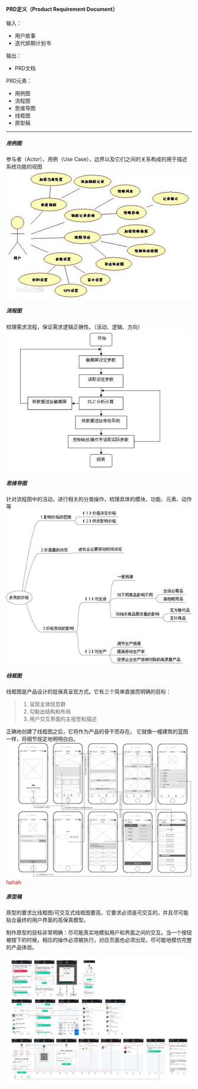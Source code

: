 #### PRD定义（Product Requirement Document）

输入：
* 用户故事
* 迭代排期计划书

输出：
* PRD文档

PRD元素：
* 用例图
* 流程图
* 思维导图
* 线框图
* 原型稿

---

##### 用例图
参与者（Actor）、用例（Use Case），边界以及它们之间的关系构成的用于描述系统功能的视图
![](/assets/user_case.jpg)

##### 流程图
梳理需求流程，保证需求逻辑正确性。（活动、逻辑、方向）
![](/assets/flow_chart.jpeg)

##### 思维导图
针对流程图中的活动，进行相关的分类操作，梳理具体的模块、功能、元素、动作等
![](/assets/mind_map.jpeg)

##### 线框图
线框图是产品设计的低保真呈现方式。它有三个简单直接而明确的目标：

> 1. 呈现主体信息群
> 2. 勾勒出结构和布局
> 3. 用户交互界面的主视觉和描述

正确地创建了线框图之后，它将作为产品的骨干而存在。
它就像一幢建筑的蓝图一样，将细节规定地明明白白。
![](/assets/line_drawing.jpeg)
</br>
<span style="color:red" > hahah </span>
##### 原型稿
原型的要求比线框图/可交互式线框图要高，它要求必须是可交互的，并且尽可能贴合最终的用户界面的高保真模型。

制作原型的目标非常明确：尽可能真实地模拟用户和界面之间的交互。当一个按钮被按下的时候，相应的操作必须被执行，对应页面也必须出现，尽可能地模仿完整的产品体验。

![](/assets/prototype.jpeg)